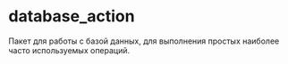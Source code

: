 # database_action

Пакет для работы с базой данных, для выполнения простых наиболее часто используемых операций.